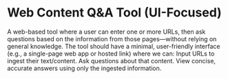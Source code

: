 # Web Content Q&A Tool (UI-Focused)
A web-based tool where a user can enter one or more URLs, then ask questions based on the information from those pages—without relying on general knowledge. The tool should have a minimal, user-friendly interface (e.g., a single-page web app or hosted link) where we can:
Input URLs to ingest their text/content. 
Ask questions about that content. 
View concise, accurate answers using only the ingested information. 
